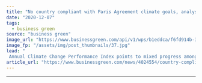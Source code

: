 ```yaml
---
title: "No country compliant with Paris Agreement climate goals, analysis warns"
date: "2020-12-07"
tags: 
  - business green
source: "business green"
image_url: "https://www.businessgreen.com/api/v1/wps/b1eddca/f6fd914b-3ef3-4130-944d-347c23cddc60/7/iw-climate-change-004-185x114.jpg"
image_fp: "/assets/img/post_thumbnails/37.jpg"
lead: "
 Annual Climate Change Performance Index points to mixed progress among world's 58 highest emitters ..."
article_url: "https://www.businessgreen.com/news/4024554/country-compliant-paris-agreement-climate-goals-analysis-warns"
---
```


---
